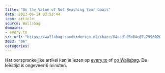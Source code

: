 ```yaml
---
title: "On the Value of Not Reaching Your Goals"
date: 2023-06-14 03:53:44
icon: article
source: Wallabag
domains:
- every.to
src_url: "https://wallabag.sanderdorigo.nl/share/64cad1f5b84c07.79969266"
2023: "06"
categories:
---
```

Het oorspronkelijke artikel kan je lezen op [every.to](https://every.to/p/on-the-value-of-not-reaching-your-goals) of [op Wallabag](https://wallabag.sanderdorigo.nl/share/64cad1f5b84c07.79969266). De leestijd is ongeveer 6 minuten.